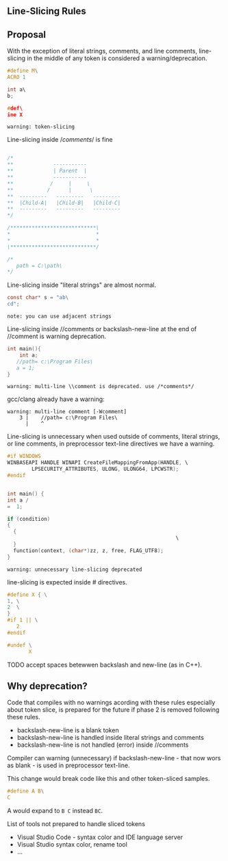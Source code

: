 ## Line-Slicing Rules

## Proposal

With the exception of literal strings, comments, and line comments, line-slicing in the middle of any
token is considered a warning/deprecation.

```c
#define M\
ACRO 1

int a\
b;

#def\
ine X

```

```
warning: token-slicing
```

Line-slicing inside /*comments*/ is fine

```c

/*
**             -----------
**             | Parent  |
**             -----------
**            /     |     \
**           /      |      \
**  ---------   ---------   ---------
**  |Child-A|   |Child-B|   |Child-C|
**  ---------   ---------   ---------
*/

/****************************\
*                            *
*                            *
\****************************/

/*
   path = C:\path\
*/
```

Line-slicing inside "literal strings" are almost normal.

```c
const char* s = "ab\
cd";
```

```
note: you can use adjacent strings
```

Line-slicing inside //comments or backslash-new-line at the end of
//comment is warning deprecation.

```c
int main(){
    int a;
   //path= c:\Program Files\
   a = 1;
}
```

```
warning: multi-line \\comment is deprecated. use /*comments*/
```
gcc/clang already have a warning:

```
warning: multi-line comment [-Wcomment]
    3 |    //path= c:\Program Files\
      |    ^
```

Line-slicing is unnecessary when used outside of comments,
literal strings, or line comments, in preprocessor text-line
directives we have a warning.

```c
#if WINDOWS
WINBASEAPI HANDLE WINAPI CreateFileMappingFromApp(HANDLE, \
        LPSECURITY_ATTRIBUTES, ULONG, ULONG64, LPCWSTR);
#endif


int main() {
int a / 
=  1;

if (condition)
{
  {
                                                       \
  }
  function(context, (char*)zz, z, free, FLAG_UTF8);
}

```

```
warning: unnecessary line-slicing deprecated
```

line-slicing is expected inside # directives.

```c
#define X { \
1, \
2  \
}
#if 1 || \
   2
#endif

#undef \
       X
```

TODO accept spaces betewwen backslash and new-line (as in C++).

## Why deprecation?

Code that compiles with no warnings acording with these rules
especially about token slice, is prepared for the future if phase 2
is removed following these rules.

 - backslash-new-line is a blank token
 - backslash-new-line is handled inside literal strings and comments
 - backslash-new-line is not handled (error) inside //comments 
 
Compiler can warning (unnecessary) if backslash-new-line - that now wors
as blank - is used in preprocessor text-line.

This change would break code like this and other token-sliced samples.

```c
#define A B\
C
```
A would expand to `B C` instead `BC`.

List of tools not prepared to handle sliced tokens
 - Visual Studio Code - syntax color and IDE language server
 - Visual Studio syntax color, rename tool
 - ...
 








